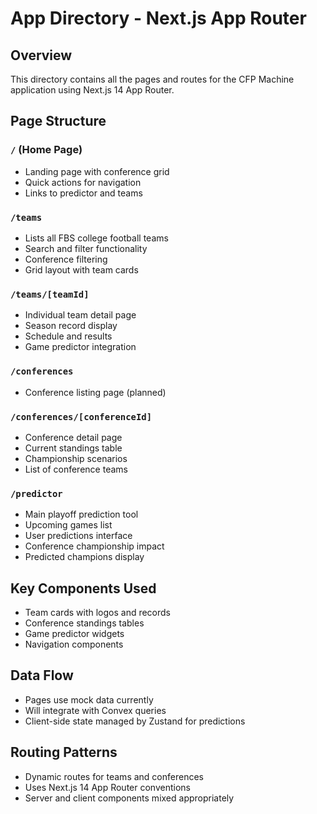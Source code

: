 # App Directory - Next.js App Router

## Overview
This directory contains all the pages and routes for the CFP Machine application using Next.js 14 App Router.

## Page Structure

### `/` (Home Page)
- Landing page with conference grid
- Quick actions for navigation
- Links to predictor and teams

### `/teams`
- Lists all FBS college football teams
- Search and filter functionality
- Conference filtering
- Grid layout with team cards

### `/teams/[teamId]`
- Individual team detail page
- Season record display
- Schedule and results
- Game predictor integration

### `/conferences`
- Conference listing page (planned)

### `/conferences/[conferenceId]`
- Conference detail page
- Current standings table
- Championship scenarios
- List of conference teams

### `/predictor`
- Main playoff prediction tool
- Upcoming games list
- User predictions interface
- Conference championship impact
- Predicted champions display

## Key Components Used
- Team cards with logos and records
- Conference standings tables
- Game predictor widgets
- Navigation components

## Data Flow
- Pages use mock data currently
- Will integrate with Convex queries
- Client-side state managed by Zustand for predictions

## Routing Patterns
- Dynamic routes for teams and conferences
- Uses Next.js 14 App Router conventions
- Server and client components mixed appropriately